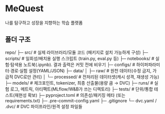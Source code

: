 # MeQuest

나를 탐구하고 성장을 지향하는 학습 플랫폼

## 폴더 구조

repo/
├─ src/ # 실제 라이브러리/모듈 코드 (패키지로 설치 가능하게 구성)
├─ scripts/ # 일회성/배치용 실행 스크립트 (train.py, eval.py 등)
├─ notebooks/ # 실험·탐색용 노트북(.ipynb). 결과 출력은 커밋 전에 비우기
├─ configs/ # 하이퍼파라미터·경로·실험 설정(YAML/JSON)
├─ data/
│ ├─ raw/ # 원천 데이터(수정 금지, 가급적 DVC로만 관리)
│ └─ processed/ # 전처리된 데이터셋(캐시 성격, 재생성 가능)
├─ models/ # 체크포인트, tokenizer, 최종 산출물(용량 큼 → DVC)
├─ runs/ # 실험 로그, 메트릭, 아티팩트(MLflow/W&B가 쓰는 디렉토리)
├─ tests/ # 단위/통합 테스트(재현성 확보)
├─ pyproject.toml # 의존성/패키징 메타 (또는 requirements.txt)
├─ .pre-commit-config.yaml
├─ .gitignore
└─ dvc.yaml / .dvc/ # DVC 파이프라인/원격 설정 파일들
